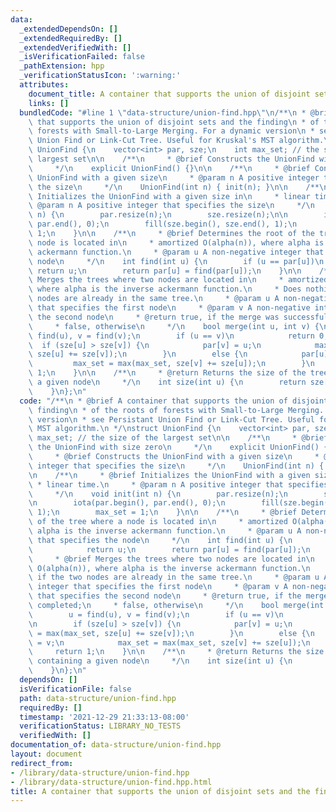 ```yaml
---
data:
  _extendedDependsOn: []
  _extendedRequiredBy: []
  _extendedVerifiedWith: []
  _isVerificationFailed: false
  _pathExtension: hpp
  _verificationStatusIcon: ':warning:'
  attributes:
    document_title: A container that supports the union of disjoint sets and the finding
    links: []
  bundledCode: "#line 1 \"data-structure/union-find.hpp\"\n/**\n * @brief A container\
    \ that supports the union of disjoint sets and the finding\n * of the roots of\
    \ forests with Small-to-Large Merging. For a dynamic version\n * see Persistant\
    \ Union Find or Link-Cut Tree. Useful for Kruskal's MST algorithm.\n */\nstruct\
    \ UnionFind {\n    vector<int> par, sze;\n    int max_set; // the size of the\
    \ largest set\n\n    /**\n     * @brief Constructs the UnionFind with size zero\n\
    \     */\n    explicit UnionFind() {}\n\n    /**\n     * @brief Constructs the\
    \ UnionFind with a given size\n     * @param n A positive integer that specifies\
    \ the size\n     */\n    UnionFind(int n) { init(n); }\n\n    /**\n     * @brief\
    \ Initializes the UnionFind with a given size in\n     * linear time.\n     *\
    \ @param n A positive integer that specifies the size\n     */\n    void init(int\
    \ n) {\n        par.resize(n);\n        sze.resize(n);\n\n        iota(par.begin(),\
    \ par.end(), 0);\n        fill(sze.begin(), sze.end(), 1);\n        max_set =\
    \ 1;\n    }\n\n    /**\n     * @brief Determines the root of the tree where a\
    \ node is located in\n     * amortized O(alpha(n)), where alpha is the inverse\
    \ ackermann function.\n     * @param u A non-negative integer that specifies the\
    \ node\n     */\n    int find(int u) {\n        if (u == par[u])\n           \
    \ return u;\n        return par[u] = find(par[u]);\n    }\n\n    /**\n     * @brief\
    \ Merges the trees where two nodes are located in\n     * amortized O(alpha(n)),\
    \ where alpha is the inverse ackermann function.\n     * Does nothing if the two\
    \ nodes are already in the same tree.\n     * @param u A non-negative integer\
    \ that specifies the first node\n     * @param v A non-negative integer that specifies\
    \ the second node\n     * @return true, if the merge was successfully completed;\n\
    \     * false, otherwise\n     */\n    bool merge(int u, int v) {\n        u =\
    \ find(u), v = find(v);\n        if (u == v)\n            return 0;\n\n      \
    \  if (sze[u] > sze[v]) {\n            par[v] = u;\n            max_set = max(max_set,\
    \ sze[u] += sze[v]);\n        }\n        else {\n            par[u] = v;\n   \
    \         max_set = max(max_set, sze[v] += sze[u]);\n        }\n        return\
    \ 1;\n    }\n\n    /**\n     * @return Returns the size of the tree containing\
    \ a given node\n     */\n    int size(int u) {\n        return sze[find(u)];\n\
    \    }\n};\n"
  code: "/**\n * @brief A container that supports the union of disjoint sets and the\
    \ finding\n * of the roots of forests with Small-to-Large Merging. For a dynamic\
    \ version\n * see Persistant Union Find or Link-Cut Tree. Useful for Kruskal's\
    \ MST algorithm.\n */\nstruct UnionFind {\n    vector<int> par, sze;\n    int\
    \ max_set; // the size of the largest set\n\n    /**\n     * @brief Constructs\
    \ the UnionFind with size zero\n     */\n    explicit UnionFind() {}\n\n    /**\n\
    \     * @brief Constructs the UnionFind with a given size\n     * @param n A positive\
    \ integer that specifies the size\n     */\n    UnionFind(int n) { init(n); }\n\
    \n    /**\n     * @brief Initializes the UnionFind with a given size in\n    \
    \ * linear time.\n     * @param n A positive integer that specifies the size\n\
    \     */\n    void init(int n) {\n        par.resize(n);\n        sze.resize(n);\n\
    \n        iota(par.begin(), par.end(), 0);\n        fill(sze.begin(), sze.end(),\
    \ 1);\n        max_set = 1;\n    }\n\n    /**\n     * @brief Determines the root\
    \ of the tree where a node is located in\n     * amortized O(alpha(n)), where\
    \ alpha is the inverse ackermann function.\n     * @param u A non-negative integer\
    \ that specifies the node\n     */\n    int find(int u) {\n        if (u == par[u])\n\
    \            return u;\n        return par[u] = find(par[u]);\n    }\n\n    /**\n\
    \     * @brief Merges the trees where two nodes are located in\n     * amortized\
    \ O(alpha(n)), where alpha is the inverse ackermann function.\n     * Does nothing\
    \ if the two nodes are already in the same tree.\n     * @param u A non-negative\
    \ integer that specifies the first node\n     * @param v A non-negative integer\
    \ that specifies the second node\n     * @return true, if the merge was successfully\
    \ completed;\n     * false, otherwise\n     */\n    bool merge(int u, int v) {\n\
    \        u = find(u), v = find(v);\n        if (u == v)\n            return 0;\n\
    \n        if (sze[u] > sze[v]) {\n            par[v] = u;\n            max_set\
    \ = max(max_set, sze[u] += sze[v]);\n        }\n        else {\n            par[u]\
    \ = v;\n            max_set = max(max_set, sze[v] += sze[u]);\n        }\n   \
    \     return 1;\n    }\n\n    /**\n     * @return Returns the size of the tree\
    \ containing a given node\n     */\n    int size(int u) {\n        return sze[find(u)];\n\
    \    }\n};\n"
  dependsOn: []
  isVerificationFile: false
  path: data-structure/union-find.hpp
  requiredBy: []
  timestamp: '2021-12-29 21:33:13-08:00'
  verificationStatus: LIBRARY_NO_TESTS
  verifiedWith: []
documentation_of: data-structure/union-find.hpp
layout: document
redirect_from:
- /library/data-structure/union-find.hpp
- /library/data-structure/union-find.hpp.html
title: A container that supports the union of disjoint sets and the finding
---
```


